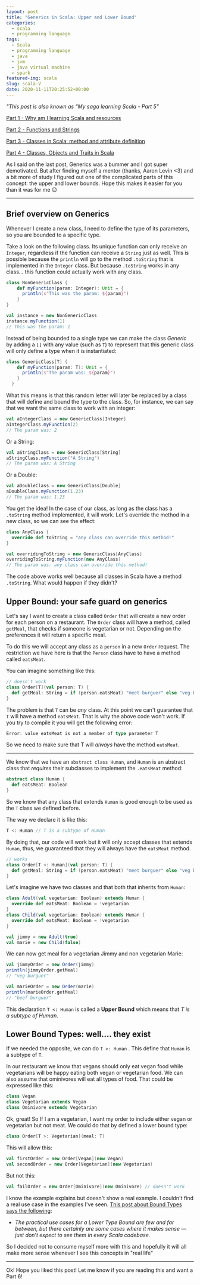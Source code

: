 ```yaml
---
layout: post
title: "Generics in Scala: Upper and Lower Bound"
categories:
  - scala
  - programming language
tags:
  - Scala
  - programming language
  - java
  - jvm
  - java virtual machine
  - spark
featured-img: scala
slug: scala-V
date: 2020-11-11T20:25:52+00:00
---
```


*"This post is also known as “My saga learning Scala - Part 5"*

<!--more-->

[Part 1 - Why am I learning Scala and resources](https://leportella.com/scala-i/)

[Part 2 - Functions and Strings](https://leportella.com/scala-ii/)

[Part 3 - Classes in Scala: method and attribute definition](https://leportella.com/scala-iii/)

[Part 4 - Classes, Objects and Traits in Scala](https://leportella.com/scala-iv/)

As I said on the last post, Generics was a bummer and I got super demotivated. But after finding myself a mentor (thanks, Aaron Levin <3) and a bit more of study I figured out one of the complicated parts of this concept: the upper and lower bounds. Hope this makes it easier for you than it was for me 😉

---

## Brief overview on Generics

Whenever I create a new class, I need to define the type of its parameters, so you are bounded to a specific type. 

Take a look on the following class. Its unique function can only receive an `Integer`, regardless if the function can receive a `String` just as well. This is possible because the `println` will go to the method `.toString` that is implemented in the `Integer` class. But because `.toString` works in any class... this function could actually work with any class.

```scala
class NonGenericClass {
    def myFunction(param: Integer): Unit = {
      println(s"This was the param: ${param}")
    }
}

val instance = new NonGenericClass
instance.myFunction(1)
// This was the param: 1
```

Instead of being bounded to a single type we can make the class *Generic* by adding a `[]` with any value (such as `T`) to represent that this generic class will only define a type when it is instantiated: 

```scala
class GenericClass[T] {
    def myFunction(param: T): Unit = {
      println(s"The param was: ${param}")
    }
  }
```

What this means is that this random letter will later be replaced by a class that will define and bound the type to the class. So, for instance, we can say that we want the same class to work with an integer:

```scala
val aIntegerClass = new GenericClass[Integer]
aIntegerClass.myFunction(2)
// The param was: 2
```

Or a String:

```scala
val aStringClass = new GenericClass[String]
aStringClass.myFunction("A String")
// The param was: A String
```

Or a Double:

```scala
val aDoubleClass = new GenericClass[Double]
aDoubleClass.myFunction(1.23)
// The param was: 1.23
```

You get the idea! In the case of our class, as long as the class has a `.toString` method implemented, it will work. Let's override the method in a new class, so we can see the effect:

```scala
class AnyClass {
  override def toString = "any class can override this method!"
}

val overridingToString = new GenericClass[AnyClass]
overridingToString.myFunction(new AnyClass)
// The param was: any class can override this method!
```

The code above works well because all classes in Scala have a method `.toString`. What would happen if they didn't? 

## Upper Bound: your safe guard on generics

Let's say I want to create a class called `Order` that will create a new order for each person on a restaurant. The `Order` class will have a method, called `getMeal`, that checks if someone is vegetarian or not. Depending on the preferences it will return a specific meal.

To do this we will accept any class as a `person` in a new `Order` request. The restriction we have here is that the `Person` class have to have a method called `eatsMeat`.

You can imagine something like this:

```scala
// doesn't work
class Order[T](val person: T) {
  def getMeal: String = if (person.eatsMeat) "meet burguer" else "veg burguer"
}
```

The problem is that `T` can be *any* class. At this point we can't guarantee that `T` will have a method `eatsMeat`. That is why the above code won't work. If you try to compile it you will get the following error:

```scala
Error: value eatsMeat is not a member of type parameter T
```

So we need to make sure that T will *always* have the method `eatsMeat`.

---

We know that we have an `abstract class Human`, and `Human` is an abstract class that *requires* their subclasses to implement the `.eatsMeat` method:

```scala
abstract class Human {
  def eatsMeat: Boolean
}
```

So we know that any class that extends `Human` is good enough to be used as the `T` class we defined before. 

The way we declare it is like this:

```scala
T <: Human // T is a subtype of Human
```

By doing that, our code will work but it will only accept classes that extends `Human`, thus, we guaranteed that they will always have the `eatsMeat` method.

```scala
// works
class Order[T <: Human](val person: T) {
  def getMeal: String = if (person.eatsMeat) "meet burguer" else "veg burguer"
}
```

Let's imagine we have two classes and that both that inherits from `Human`:

```scala
class Adult(val vegetarian: Boolean) extends Human {
  override def eatsMeat: Boolean = !vegetarian
}
class Child(val vegetarian: Boolean) extends Human {
  override def eatsMeat: Boolean = !vegetarian
}

val jimmy = new Adult(true)
val marie = new Child(false)
```

We can now get meal for a vegetarian Jimmy and non vegetarian Marie:

```scala
val jimmyOrder = new Order(jimmy)
println(jimmyOrder.getMeal)
// "veg burguer"

val marieOrder = new Order(marie)
println(marieOrder.getMeal)
// "beef burguer"
```

This declaration `T <: Human` is called a **Upper Bound** which means that *T is a subtype of Human*. 

## Lower Bound Types: well.... they exist

If we needed the opposite, we can do `T >: Human` . This define that `Human` is a subtype of `T`. 

In our restaurant we know that vegans should only eat vegan food while vegetarians will be happy eating both vegan or vegetarian food. We can also assume that ominivores will eat all types of food. That could be expressed like this:

```scala
class Vegan
class Vegetarian extends Vegan
class Ominivore extends Vegetarian
```

Ok, great! So If I am a vegetarian, I want my order to include either vegan or vegetarian but not meat. We could do that by defined a lower bound type:

```scala
class Order[T >: Vegetarian](meal: T)
```

This will allow this:

```scala
val firstOrder = new Order[Vegan](new Vegan)
val secondOrder = new Order[Vegetarian](new Vegetarian)
```

But not this:

```scala
val failOrder = new Order[Ominivore](new Ominivore) // doesn't work
```

I know the example explains but doesn't show a real example. I couldn't find a real use case in the examples I've seen. [This post about Bound Types says the following](https://www.bradcypert.com/upper-and-lower-bounds-in-scala/):

- *The practical use cases for a Lower Type Bound are few and far between, but there certainly are some cases where it makes sense — just don’t expect to see them in every Scala codebase.*

So I decided not to consume myself more with this and hopefully it will all make more sense whenever I see this concepts in "real life"

---

Ok! Hope you liked this post! Let me know if you are reading this and want a Part 6!
